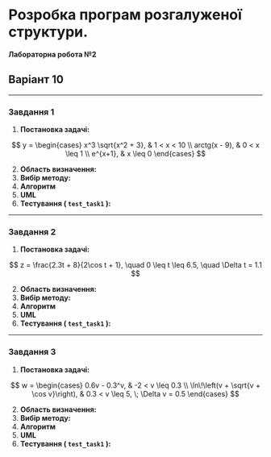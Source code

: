 # Розробка програм розгалуженої структури.
**Лабораторна робота №2**

## Варіант 10

---

### Завдання 1
1) **Постановка задачі:**

$$
y = \begin{cases} x^3 \sqrt{x^2 + 3}, & 1 < x < 10 \\ arctg(x - 9), & 0 < x \leq 1 \\ e^{x+1}, & x \leq 0 \end{cases}
$$

2) **Область визначення:**
3) **Вибір методу:**
4) **Алгоритм**
5) **UML**
6) **Тестування ( `test_task1` ):**

---

### Завдання 2
1) **Постановка задачі:**

$$
z = \frac{2.3t + 8}{2\cos t + 1}, \quad 0 \leq t \leq 6.5, \quad \Delta t = 1.1
$$

2) **Область визначення:**
3) **Вибір методу:**
4) **Алгоритм**
5) **UML**
6) **Тестування ( `test_task1` ):**

---

### Завдання 3
1) **Постановка задачі:**

$$
w = \begin{cases} 0.6v - 0.3^v, & -2 < v \leq 0.3 \\ \ln\!\left(v + \sqrt{v + \cos v}\right), & 0.3 < v \leq 5, \; \Delta v = 0.5 \end{cases}
$$

2) **Область визначення:**
3) **Вибір методу:**
4) **Алгоритм**
5) **UML**
6) **Тестування ( `test_task1` ):**


